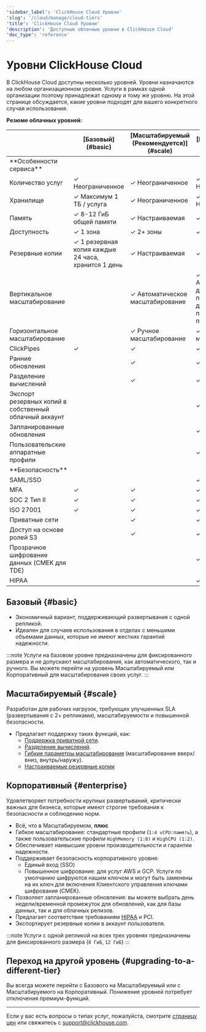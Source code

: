 ```yaml
---
'sidebar_label': 'ClickHouse Cloud Уровни'
'slug': '/cloud/manage/cloud-tiers'
'title': 'ClickHouse Cloud Уровни'
'description': 'Доступные облачные уровни в ClickHouse Cloud'
'doc_type': 'reference'
---
```

# Уровни ClickHouse Cloud

В ClickHouse Cloud доступны несколько уровней. 
Уровни назначаются на любом организационном уровне. Услуги в рамках одной организации поэтому принадлежат одному и тому же уровню.
На этой странице обсуждается, какие уровни подходят для вашего конкретного случая использования.

**Резюме облачных уровней:**

<table><thead>
  <tr>
    <th></th>
    <th>[Базовый](#basic)</th>
    <th>[Масштабируемый (Рекомендуется)](#scale)</th>
    <th>[Корпоративный](#enterprise)</th>
  </tr></thead>
<tbody>
  <tr>
    <td>**Особенности сервиса**</td>
    <td colspan="3"></td>
  </tr>
  <tr>
    <td>Количество услуг</td>
    <td>✓ Неограниченное</td>
    <td>✓ Неограниченное</td>
    <td>✓ Неограниченное</td>
  </tr>
  <tr>
    <td>Хранилище</td>
    <td>✓ Максимум 1 ТБ / услуга</td>
    <td>✓ Неограниченное</td>
    <td>✓ Неограниченное</td>
  </tr>
  <tr>
    <td>Память</td>
    <td>✓ 8-12 ГиБ общей памяти</td>
    <td>✓ Настраиваемая</td>
    <td>✓ Настраиваемая</td>
  </tr>
  <tr>
    <td>Доступность</td>
    <td>✓ 1 зона</td>
    <td>✓ 2+ зоны</td>
    <td>✓ 2+ зоны</td>
  </tr>
  <tr>
    <td>Резервные копии</td>
    <td>✓ 1 резервная копия каждые 24 часа, хранится 1 день</td>
    <td>✓ Настраиваемая</td>
    <td>✓ Настраиваемая</td>
  </tr>
  <tr>
    <td>Вертикальное масштабирование</td>
    <td></td>
    <td>✓ Автоматическое масштабирование</td>
    <td>✓ Автоматическое для стандартных профилей, ручное для пользовательских профилей</td>
  </tr>
  <tr>
    <td>Горизонтальное масштабирование</td>
    <td></td>
    <td>✓ Ручное масштабирование</td>
    <td>✓ Ручное масштабирование</td>
  </tr>
  <tr>
    <td>ClickPipes</td>
    <td>✓</td>
    <td>✓</td>
    <td>✓</td>
  </tr>
  <tr>
    <td>Ранние обновления</td>
    <td></td>
    <td>✓</td>
    <td>✓</td>
  </tr>
  <tr>
    <td>Разделение вычислений</td>
    <td></td>
    <td>✓</td>
    <td>✓</td>
  </tr>
  <tr>
    <td>Экспорт резервных копий в собственный облачный аккаунт</td>
    <td></td>
    <td></td>
    <td>✓</td>
  </tr>
  <tr>
    <td>Запланированные обновления</td>
    <td></td>
    <td></td>
    <td>✓</td>
  </tr>
  <tr>
    <td>Пользовательские аппаратные профили</td>
    <td></td>
    <td></td>
    <td>✓</td>
  </tr>
  <tr>
    <td>**Безопасность**</td>
    <td colspan="3"></td>
  </tr>
  <tr>
    <td>SAML/SSO</td>
    <td></td>
    <td></td>
    <td>✓</td>
  </tr>
  <tr>
    <td>MFA</td>
    <td>✓</td>
    <td>✓</td>
    <td>✓</td>
  </tr>
  <tr>
    <td>SOC 2 Тип II</td>
    <td>✓</td>
    <td>✓</td>
    <td>✓</td>
  </tr>
  <tr>
    <td>ISO 27001</td>
    <td>✓</td>
    <td>✓</td>
    <td>✓</td>
  </tr>
  <tr>
    <td>Приватные сети</td>
    <td></td>
    <td>✓</td>
    <td>✓</td>
  </tr>
  <tr>
    <td>Доступ на основе ролей S3</td>
    <td></td>
    <td>✓</td>
    <td>✓</td>
  </tr>
  <tr>
    <td>Прозрачное шифрование данных (CMEK для TDE)</td>
    <td></td>
    <td></td>
    <td>✓</td>
  </tr>
  <tr>
    <td>HIPAA</td>
    <td></td>
    <td></td>
    <td>✓</td>
  </tr>
</tbody></table>

## Базовый {#basic}

- Экономичный вариант, поддерживающий развертывания с одной репликой.
- Идеален для случаев использования в отделах с меньшими объемами данных, которые не имеют жестких гарантий надежности.

:::note
Услуги на базовом уровне предназначены для фиксированного размера и не допускают масштабирования, как автоматического, так и ручного. 
Вы можете перейти на уровень Масштабируемый или Корпоративный для масштабирования своих услуг.
:::

## Масштабируемый {#scale}

Разработан для рабочих нагрузок, требующих улучшенных SLA (развертывания с 2+ репликами), масштабируемости и повышенной безопасности.

- Предлагает поддержку таких функций, как: 
  - [Поддержка приватной сети](/cloud/security/private-link-overview).
  - [Разделение вычислений](../reference/warehouses#what-is-compute-compute-separation).
  - [Гибкие параметры масштабирования](/manage/scaling) (масштабирование вверх/вниз, внутрь/наружу).
  - [Настраиваемые резервные копии](/cloud/manage/backups/configurable-backups)

## Корпоративный {#enterprise}

Удовлетворяет потребности крупных развертываний, критически важных для бизнеса, которые имеют строгие требования к безопасности и соблюдению норм.

- Всё, что в Масштабируемом, **плюс**
- Гибкое масштабирование: стандартные профили (`1:4 vCPU:память`), а также пользовательские профили `HighMemory (1:8)` и `HighCPU (1:2)`.
- Обеспечивает наивысшие уровни производительности и гарантии надежности.
- Поддерживает безопасность корпоративного уровня:
  - Единый вход (SSO)
  - Повышенное шифрование: для услуг AWS и GCP. Услуги по умолчанию шифруются нашим ключом и могут быть заменены на их ключ для включения Клиентского управления ключами шифрования (CMEK).
- Позволяет запланированные обновления: вы можете выбрать день недели/временной промежуток для обновлений, как для базы данных, так и для облачных релизов.  
- Предлагает соответствие требованиям [HIPAA](/cloud/security/compliance-overview#hipaa-since-2024) и PCI.
- Экспортирует резервные копии в аккаунт пользователя.

:::note 
Услуги с одной репликой на всех трех уровнях предназначены для фиксированного размера (`8 ГиБ`, `12 ГиБ`)
:::

## Переход на другой уровень {#upgrading-to-a-different-tier}

Вы всегда можете перейти с Базового на Масштабируемый или с Масштабируемого на Корпоративный. Понижение уровней потребует отключения премиум-функций.

---

Если у вас есть вопросы о типах услуг, пожалуйста, смотрите [страницу цен](https://clickhouse.com/pricing) или свяжитесь с support@clickhouse.com.